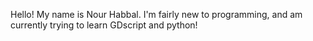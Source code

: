 Hello! My name is Nour Habbal. I'm fairly new to programming, and am currently trying to learn GDscript and python!

<!---
NourHabbal/NourHabbal is a ✨ special ✨ repository because its `README.md` (this file) appears on your GitHub profile.
You can click the Preview link to take a look at your changes.
--->
